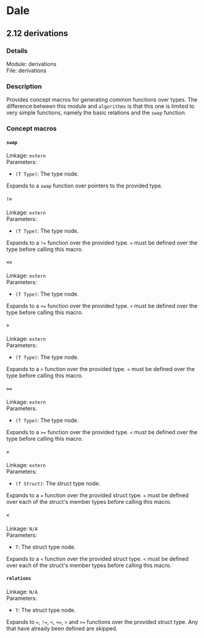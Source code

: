 # Dale

## 2.12 derivations

### Details

Module: derivations  
File: derivations  

### Description

Provides concept macros for generating common functions over types.
The difference between this module and `algorithms` is that this one
is limited to very simple functions, namely the basic relations and
the `swap` function.













### Concept macros

#### `swap`

Linkage: `extern`  
Parameters:  

  * `(T Type)`: The type node.  

Expands to a `swap` function over pointers to the provided type.


#### `!=`

Linkage: `extern`  
Parameters:  

  * `(T Type)`: The type node.  

Expands to a `!=` function over the provided type. `=` must be defined
over the type before calling this macro.


#### `<=`

Linkage: `extern`  
Parameters:  

  * `(T Type)`: The type node.  

Expands to a `<=` function over the provided type. `<` must be defined
over the type before calling this macro.


#### `>`

Linkage: `extern`  
Parameters:  

  * `(T Type)`: The type node.  

Expands to a `>` function over the provided type. `<` must be defined
over the type before calling this macro.


#### `>=`

Linkage: `extern`  
Parameters:  

  * `(T Type)`: The type node.  

Expands to a `>=` function over the provided type. `<` must be defined
over the type before calling this macro.


#### `=`

Linkage: `extern`  
Parameters:  

  * `(T Struct)`: The struct type node.  

Expands to a `=` function over the provided struct type. `=` must be
defined over each of the struct's member types before calling this
macro. 


#### `<`

Linkage: `N/A`  
Parameters:  

  * `T`: The struct type node.  

Expands to a `<` function over the provided struct type. `<` must be
defined over each of the struct's member types before calling this
macro. 


#### `relations`

Linkage: `N/A`  
Parameters:  

  * `T`: The struct type node.  

Expands to `=`, `!=`, `<`, `<=`, `>` and `>=` functions over the
provided struct type. Any that have already been defined are skipped.